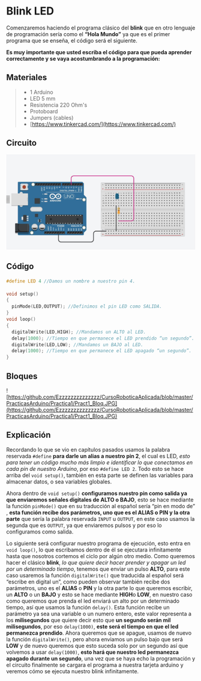 # Blink LED

Comenzaremos haciendo el programa clásico del **blink** que en otro lenguaje de programación sería como el **“Hola Mundo”** ya que es el primer programa que se enseña, el código será el siguiente. 

**Es muy importante que usted escriba el código para que pueda aprender correctamente y se vaya acostumbrando a la programación:**

## Materiales
> - 1 Arduino
> - LED 5 mm
> - Resistencia 220 Ohm's
> - Protoboard 
> - Jumpers (cables) 
> - [https://www.tinkercad.com/](https://www.tinkercad.com/)

## Circuito

![BlinkLED](https://github.com/Ezzzzzzzzzzzzzz/CursoRoboticaAplicada/blob/master/PracticasArduino/Practica1/BlinkLED.JPG)

## Código  
```c
#define LED 4 //Damos un nombre a nuestro pin 4.

void setup()
{
  pinMode(LED,OUTPUT); //Definimos el pin LED como SALIDA.
}
void loop()
{ 
  digitalWrite(LED,HIGH); //Mandamos un ALTO al LED.
  delay(1000); //Tiempo en que permanece el LED prendido “un segundo”.
  digitalWrite(LED,LOW); //Mandamos un BAJO al LED.
  delay(1000); //Tiempo en que permanece el LED apagado “un segundo”.
}
```
## Bloques 
![https://github.com/Ezzzzzzzzzzzzzz/CursoRoboticaAplicada/blob/master/PracticasArduino/Practica1/Pract1_Bloq.JPG](https://github.com/Ezzzzzzzzzzzzzz/CursoRoboticaAplicada/blob/master/PracticasArduino/Practica1/Pract1_Bloq.JPG)

## Explicación 

Recordando lo que se vio en capítulos pasados usamos la palabra reservada ``#define`` **para darle un alias a nuestro pin 2**, el cual es LED, _esto para tener un código mucho más limpio e identificar lo que conectamos en cada pin de nuestro Arduino_, por eso ``#define LED 2``. Todo esto se hace arriba del ``void setup()``, también en esta parte se definen las variables para almacenar datos, o sea variables globales.

Ahora dentro de ``void setup()`` **configuramos nuestro pin como salida ya que enviaremos señales digitales de ALTO o BAJO**, esto se hace mediante la función ``pinMode()`` que en su traducción al español sería “pin en modo de” , **esta función recibe dos parámetros, uno que es el ALIAS o PIN y la otra parte** que sería la palabra reservada ``INPUT`` u ``OUTPUT``, en este caso usamos la segunda que es ``OUTPUT``, ya que enviaremos pulsos y por eso lo configuramos como salida.

Lo siguiente será configurar nuestro programa de ejecución, esto entra en ``void loop()``, lo  que escribamos dentro de él se ejecutara infinitamente hasta que nosotros cortemos el ciclo por algún otro medio. Como queremos hacer el clásico **blink**, _lo que quiere decir hacer prender y apagar un led por un determinado tiempo_, tenemos que enviar un pulso **ALTO**, para este caso usaremos la función ``digitalWrite()`` que traducida al español será “escribe en digital un”, como pueden observar también recibe dos parámetros, uno es el **ALIAS** o **PIN** y la otra parte lo que queremos escribir, un **ALTO** o un **BAJO** y esto se hace mediante **HIGH**o **LOW**, en nuestro caso como queremos que prenda el led enviará un alto por un determinado tiempo, así que usamos la función ``delay()``. Esta función recibe un parámetro ya sea una variable o un numero entero, este valor representa a los **milisegundos** que quiere decir esto que **un segundo serán mil milisegundos**, por eso ``delay(1000)``, **este será el tiempo en que el led permanezca prendido**. Ahora queremos que se apague, usamos de nuevo la función ``digitalWrite()``, pero ahora enviamos un pulso bajo que será **LOW** y de nuevo queremos que esto suceda solo por un segundo así que volvemos a usar ``delay(1000)``, **esto hará que nuestro led permanezca apagado durante un segundo**, una vez que se haya echo la programación y el circuito finalmente se cargara el programa a nuestra tarjeta arduino y veremos cómo se ejecuta nuestro blink infinitamente.




<!--stackedit_data:
eyJoaXN0b3J5IjpbMTMxNTY1NjEzOCwtMTczMDg4NDEzMSwtMj
AwMzU0ODg5OSwtMTU0MzAzODEyNywtNTk1Nzg5NjUwLC0xNDY4
ODU0NzQwXX0=
-->